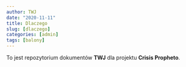 ```yaml
---
author: TWJ
date: "2020-11-11"
title: Dlaczego
slug: [dlaczego]
categories: [admin]
tags: [balony]
---
```


To jest repozytorium dokumentów **TWJ** dla projektu **Crisis Propheto**.
